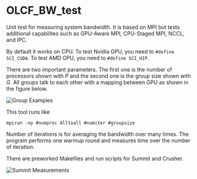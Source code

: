 # OLCF_BW_test
Unit test for measuring system bandwidth. It is based on MPI but tests additional capabilites such as GPU-Aware MPI, CPU-Staged MPI, NCCL, and IPC.

By default it works on CPU. To test Nvidia GPU, you need to ```#define SCI_CUDA```. To test AMD GPU, you need to ```#define SCI_HIP```.

There are two important parameters. The first one is the number of processors shown with $P$ and the second one is the group size shown with $G$. All groups talk to each other with a mapping between GPU as shown in the figure below.

![Group Examples](https://github.com/merthidayetoglu/OLCF_BW_test/blob/main/images/group_examples.png)

This tool runs like
```
mpirun -np #numproc Alltoall #numiter #groupsize
```

Number of iterations is for averaging the bandwidth over many times. The program performs one warmup round and measures time over the number of iteration.

There are preworked Makefiles and run scripts for Summit and Crusher.

![Summit Measurements](https://github.com/merthidayetoglu/OLCF_BW_test/blob/main/images/summit_measurements.png)
